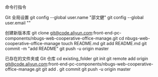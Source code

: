 命令行指令

Git 全局设置
git config --global user.name "邵文健"
git config --global user.email ""

创建新版本库
git clone git@code.aliyun.com:front-end-pc-components/nbugs-web-cooperative-office-manage.git
cd nbugs-web-cooperative-office-manage
touch README.md
git add README.md
git commit -m "add README"
git push -u origin master

已存在的文件夹或 Git 仓库
cd existing_folder
git init
git remote add origin git@code.aliyun.com:front-end-pc-components/nbugs-web-cooperative-office-manage.git
git add .
git commit
git push -u origin master